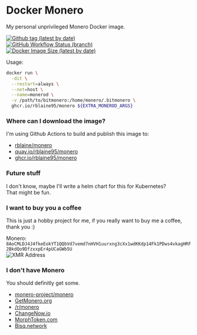 # Docker Monero
My personal unprivileged Monero Docker image.  

[![Github tag (latest by date)][github-tag-badge]][github-tag-link]  
[![GitHub Workflow Status (branch)][github-actions-badge]][github-actions-link]  
[![Docker Image Size (latest by date)][docker-image-size-badge]][docker-image-link]

Usage:
```sh
docker run \
  -dit \
  --restart=always \
  --net=host \
  --name=monerod \
  -v /path/to/bitmonero:/home/monero/.bitmonero \
  ghcr.io/rblaine95/monero ${EXTRA_MONEROD_ARGS}
```

### Where can I download the image?
I'm using Github Actions to build and publish this image to:
* [rblaine/monero](https://hub.docker.com/r/rblaine/monero)
* [quay.io/rblaine95/monero](https://quay.io/repository/rblaine95/monero)
* [ghcr.io/rblaine95/monero](https://ghcr.io/rblaine95/monero)

### Future stuff
I don't know, maybe I'll write a helm chart for this for Kubernetes?  
That might be fun.

### I want to buy you a coffee
This is just a hobby project for me, if you really want to buy me a coffee, thank you :)  

Monero: `8AoCMLDJ4J4fkeEokYT1QQbVd7vemd7nHVH1uurxng3cXx1wdKKdp14Fk1PDws4vkagHRF2BkdQo9DfzxxpEr4pUCaGWb5U`  
![XMR Address](https://api.qrserver.com/v1/create-qr-code/?data=8AoCMLDJ4J4fkeEokYT1QQbVd7vemd7nHVH1uurxng3cXx1wdKKdp14Fk1PDws4vkagHRF2BkdQo9DfzxxpEr4pUCaGWb5U&amp;size=150x150 "8AoCMLDJ4J4fkeEokYT1QQbVd7vemd7nHVH1uurxng3cXx1wdKKdp14Fk1PDws4vkagHRF2BkdQo9DfzxxpEr4pUCaGWb5U")

### I don't have Monero
You should definitly get some.  
* [monero-project/monero](https://github.com/monero-project/monero)
* [GetMonero.org](https://www.getmonero.org/)
* [/r/monero](https://www.reddit.com/r/monero)  
* [ChangeNow.io](https://changenow.io/)
* [MorphToken.com](https://www.morphtoken.com/)
* [Bisq.network](https://bisq.network/)


[github-tag-badge]: https://img.shields.io/github/v/tag/rblaine95/docker_monero "Github tag (latest by date)"
[github-tag-link]: https://github.com/rblaine95/docker_monero/tags
[github-actions-badge]: https://img.shields.io/github/workflow/status/rblaine95/docker_monero/Docker/master "Github Workflow Status (master)"
[github-actions-link]: https://github.com/rblaine95/docker_monero/actions?query=workflow%3ADocker
[docker-image-size-badge]: https://img.shields.io/docker/image-size/rblaine/monero "Docker Image Size (latest by date)"
[docker-image-link]: https://hub.docker.com/r/rblaine/monero
